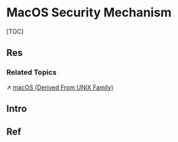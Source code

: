 # MacOS Security Mechanism

[TOC]



## Res
### Related Topics
↗ [macOS (Derived From UNIX Family)](../../../../🔑%20CS_Core/🥷🏼%20Operating%20System%20(Engineering)/Apple/macOS%20(Derived%20From%20UNIX%20Family)/macOS%20(Derived%20From%20UNIX%20Family).md)



## Intro



## Ref


